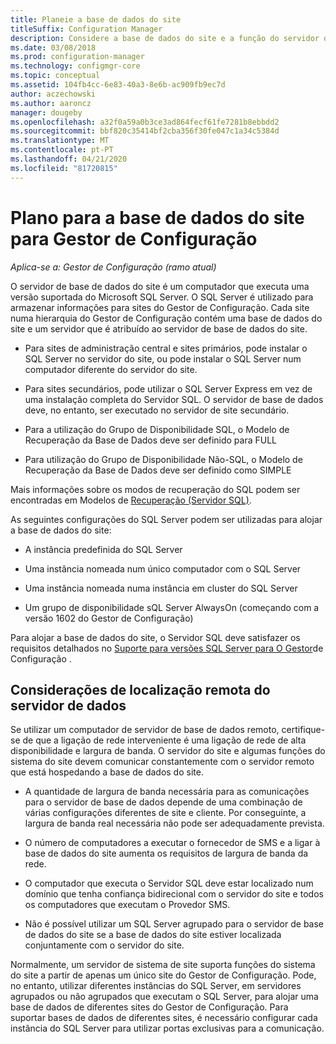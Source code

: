 ```yaml
---
title: Planeie a base de dados do site
titleSuffix: Configuration Manager
description: Considere a base de dados do site e a função do servidor de base de dados do site enquanto planeia a sua hierarquia do Gestor de Configuração.
ms.date: 03/08/2018
ms.prod: configuration-manager
ms.technology: configmgr-core
ms.topic: conceptual
ms.assetid: 104fb4cc-6e83-40a3-8e6b-ac909fb9ec7d
author: aczechowski
ms.author: aaroncz
manager: dougeby
ms.openlocfilehash: a32f0a59a0b3ce3ad864fecf61fe7281b8ebbdd2
ms.sourcegitcommit: bbf820c35414bf2cba356f30fe047c1a34c5384d
ms.translationtype: MT
ms.contentlocale: pt-PT
ms.lasthandoff: 04/21/2020
ms.locfileid: "81720815"
---
```

# <a name="plan-for-the-site-database-for-configuration-manager"></a>Plano para a base de dados do site para Gestor de Configuração

*Aplica-se a: Gestor de Configuração (ramo atual)*

O servidor de base de dados do site é um computador que executa uma versão suportada do Microsoft SQL Server. O SQL Server é utilizado para armazenar informações para sites do Gestor de Configuração. Cada site numa hierarquia do Gestor de Configuração contém uma base de dados do site e um servidor que é atribuído ao servidor de base de dados do site.  

-   Para sites de administração central e sites primários, pode instalar o SQL Server no servidor do site, ou pode instalar o SQL Server num computador diferente do servidor do site.  

-   Para sites secundários, pode utilizar o SQL Server Express em vez de uma instalação completa do Servidor SQL. O servidor de base de dados deve, no entanto, ser executado no servidor de site secundário.  

-  Para a utilização do Grupo de Disponibilidade SQL, o Modelo de Recuperação da Base de Dados deve ser definido para FULL  

-  Para utilização do Grupo de Disponibilidade Não-SQL, o Modelo de Recuperação da Base de Dados deve ser definido como SIMPLE  

Mais informações sobre os modos de recuperação do SQL podem ser encontradas em Modelos de [Recuperação (Servidor SQL)](https://docs.microsoft.com/sql/relational-databases/backup-restore/recovery-models-sql-server).

As seguintes configurações do SQL Server podem ser utilizadas para alojar a base de dados do site:  

-   A instância predefinida do SQL Server  

-   Uma instância nomeada num único computador com o SQL Server  

-   Uma instância nomeada numa instância em cluster do SQL Server  

-   Um grupo de disponibilidade sQL Server AlwaysOn (começando com a versão 1602 do Gestor de Configuração)


Para alojar a base de dados do site, o Servidor SQL deve satisfazer os requisitos detalhados no [Suporte para versões SQL Server para O Gestor](../../../core/plan-design/configs/support-for-sql-server-versions.md)de Configuração .  



## <a name="remote-database-server-location-considerations"></a>Considerações de localização remota do servidor de dados  

Se utilizar um computador de servidor de base de dados remoto, certifique-se de que a ligação de rede interveniente é uma ligação de rede de alta disponibilidade e largura de banda. O servidor do site e algumas funções do sistema do site devem comunicar constantemente com o servidor remoto que está hospedando a base de dados do site.

-   A quantidade de largura de banda necessária para as comunicações para o servidor de base de dados depende de uma combinação de várias configurações diferentes de site e cliente. Por conseguinte, a largura de banda real necessária não pode ser adequadamente prevista.  

-   O número de computadores a executar o fornecedor de SMS e a ligar à base de dados do site aumenta os requisitos de largura de banda da rede.  

-   O computador que executa o Servidor SQL deve estar localizado num domínio que tenha confiança bidirecional com o servidor do site e todos os computadores que executam o Provedor SMS.  

-   Não é possível utilizar um SQL Server agrupado para o servidor de base de dados do site se a base de dados do site estiver localizada conjuntamente com o servidor do site.  


Normalmente, um servidor de sistema de site suporta funções do sistema do site a partir de apenas um único site do Gestor de Configuração. Pode, no entanto, utilizar diferentes instâncias do SQL Server, em servidores agrupados ou não agrupados que executam o SQL Server, para alojar uma base de dados de diferentes sites do Gestor de Configuração. Para suportar bases de dados de diferentes sites, é necessário configurar cada instância do SQL Server para utilizar portas exclusivas para a comunicação.  
